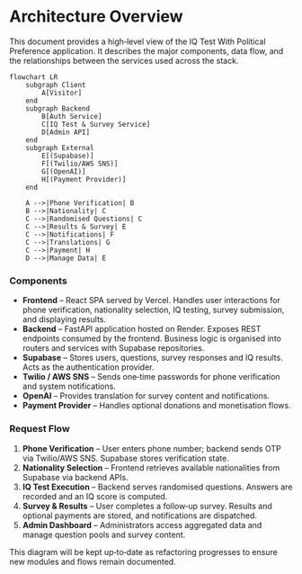 # Architecture Overview

This document provides a high‑level view of the IQ Test With Political Preference application. It describes the major components, data flow, and the relationships between the services used across the stack.

```mermaid
flowchart LR
    subgraph Client
        A[Visitor]
    end
    subgraph Backend
        B[Auth Service]
        C[IQ Test & Survey Service]
        D[Admin API]
    end
    subgraph External
        E[(Supabase)]
        F[(Twilio/AWS SNS)]
        G[(OpenAI)]
        H[(Payment Provider)]
    end

    A -->|Phone Verification| B
    B -->|Nationality| C
    C -->|Randomised Questions| C
    C -->|Results & Survey| E
    C -->|Notifications| F
    C -->|Translations| G
    C -->|Payment| H
    D -->|Manage Data| E
```

### Components

- **Frontend** – React SPA served by Vercel. Handles user interactions for phone verification, nationality selection, IQ testing, survey submission, and displaying results.
- **Backend** – FastAPI application hosted on Render. Exposes REST endpoints consumed by the frontend. Business logic is organised into routers and services with Supabase repositories.
- **Supabase** – Stores users, questions, survey responses and IQ results. Acts as the authentication provider.
- **Twilio / AWS SNS** – Sends one‑time passwords for phone verification and system notifications.
- **OpenAI** – Provides translation for survey content and notifications.
- **Payment Provider** – Handles optional donations and monetisation flows.

### Request Flow

1. **Phone Verification** – User enters phone number; backend sends OTP via Twilio/AWS SNS. Supabase stores verification state.
2. **Nationality Selection** – Frontend retrieves available nationalities from Supabase via backend APIs.
3. **IQ Test Execution** – Backend serves randomised questions. Answers are recorded and an IQ score is computed.
4. **Survey & Results** – User completes a follow‑up survey. Results and optional payments are stored, and notifications are dispatched.
5. **Admin Dashboard** – Administrators access aggregated data and manage question pools and survey content.

This diagram will be kept up‑to‑date as refactoring progresses to ensure new modules and flows remain documented.
